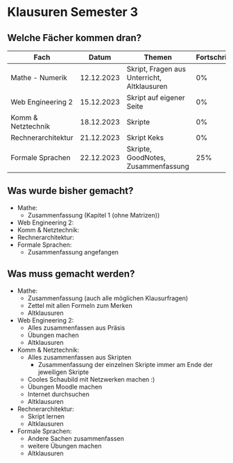 # Klausuren Semester 3

## Welche Fächer kommen dran?

| Fach               | Datum      | Themen                                      | Fortschritt |
|--------------------|------------|---------------------------------------------|-------------|
| Mathe - Numerik    | 12.12.2023 | Skript, Fragen aus Unterricht, Altklausuren | 0%          |
| Web Engineering 2  | 15.12.2023 | Skript auf eigener Seite                    | 0%          |
| Komm & Netztechnik | 18.12.2023 | Skripte                                     | 0%          |
| Rechnerarchitektur | 21.12.2023 | Skript Keks                                 | 0%          |
| Formale Sprachen   | 22.12.2023 | Skripte, GoodNotes, Zusammenfassung         | 25%         |

## Was wurde bisher gemacht?

- Mathe:
    - Zusammenfassung (Kapitel 1 (ohne Matrizen))
- Web Engineering 2:
- Komm & Netztechnik:
- Rechnerarchitektur:
- Formale Sprachen:
    - Zusammenfassung angefangen

## Was muss gemacht werden?

- Mathe:
    - Zusammenfassung (auch alle möglichen Klausurfragen)
    - Zettel mit allen Formeln zum Merken
    - Altklausuren
- Web Engineering 2:
    - Alles zusammenfassen aus Präsis
    - Übungen machen
    - Altklausuren
- Komm & Netztechnik:
    - Alles zusammenfassen aus Skripten
        - Zusammenfassung der einzelnen Skripte immer am Ende der jeweiligen Skripte
    - Cooles Schaubild mit Netzwerken machen :)
    - Übungen Moodle machen
    - Internet durchsuchen
    - Altklausuren
- Rechnerarchitektur:
    - Skript lernen
    - Altklausuren
- Formale Sprachen:
    - Andere Sachen zusammenfassen
    - weitere Übungen machen
    - Altklausuren